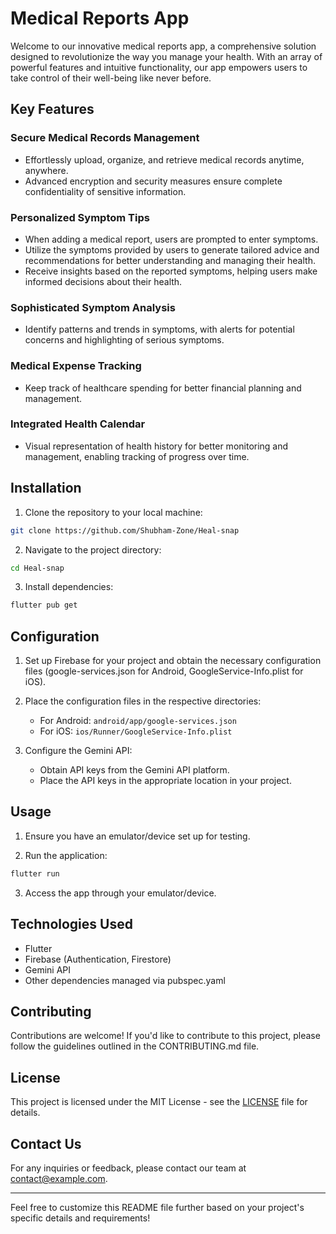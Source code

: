 # Medical Reports App

Welcome to our innovative medical reports app, a comprehensive solution designed to revolutionize the way you manage your health. With an array of powerful features and intuitive functionality, our app empowers users to take control of their well-being like never before.

## Key Features

### Secure Medical Records Management
- Effortlessly upload, organize, and retrieve medical records anytime, anywhere.
- Advanced encryption and security measures ensure complete confidentiality of sensitive information.

### Personalized Symptom Tips
- When adding a medical report, users are prompted to enter symptoms.
- Utilize the symptoms provided by users to generate tailored advice and recommendations for better understanding and managing their health.
- Receive insights based on the reported symptoms, helping users make informed decisions about their health.

### Sophisticated Symptom Analysis
- Identify patterns and trends in symptoms, with alerts for potential concerns and highlighting of serious symptoms.

### Medical Expense Tracking
- Keep track of healthcare spending for better financial planning and management.

### Integrated Health Calendar
- Visual representation of health history for better monitoring and management, enabling tracking of progress over time.

## Installation

1. Clone the repository to your local machine:

```bash
git clone https://github.com/Shubham-Zone/Heal-snap
```

2. Navigate to the project directory:

```bash
cd Heal-snap
```

3. Install dependencies:

```bash
flutter pub get
```

## Configuration

1. Set up Firebase for your project and obtain the necessary configuration files (google-services.json for Android, GoogleService-Info.plist for iOS).

2. Place the configuration files in the respective directories:

   - For Android: `android/app/google-services.json`
   - For iOS: `ios/Runner/GoogleService-Info.plist`

3. Configure the Gemini API:

   - Obtain API keys from the Gemini API platform.
   - Place the API keys in the appropriate location in your project.

## Usage

1. Ensure you have an emulator/device set up for testing.

2. Run the application:

```bash
flutter run
```

3. Access the app through your emulator/device.

## Technologies Used

- Flutter
- Firebase (Authentication, Firestore)
- Gemini API
- Other dependencies managed via pubspec.yaml

## Contributing

Contributions are welcome! If you'd like to contribute to this project, please follow the guidelines outlined in the CONTRIBUTING.md file.

## License

This project is licensed under the MIT License - see the [LICENSE](LICENSE) file for details.

## Contact Us

For any inquiries or feedback, please contact our team at [contact@example.com](mailto:contact@example.com).

---

Feel free to customize this README file further based on your project's specific details and requirements!

